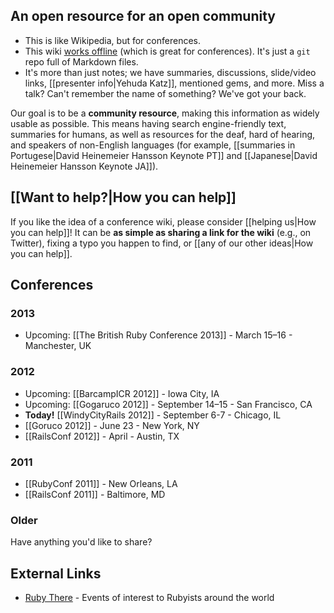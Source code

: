 ## An open resource for an open community

* This is like Wikipedia, but for conferences.
* This wiki [works offline](https://github.com/newhavenrb/conferences/wiki/_access) (which is great for conferences).  It's just a `git` repo full of Markdown files.
* It's more than just notes; we have summaries, discussions, slide/video links, [[presenter info|Yehuda Katz]], mentioned gems, and more.  Miss a talk?  Can't remember the name of something?  We've got your back.

Our goal is to be a **community resource**, making this information as widely usable as possible.  This means having search engine-friendly text, summaries for humans, as well as resources for the deaf, hard of hearing, and speakers of non-English languages (for example, [[summaries in Portugese|David Heinemeier Hansson Keynote PT]] and [[Japanese|David Heinemeier Hansson Keynote JA]]).

## [[Want to help?|How you can help]]

If you like the idea of a conference wiki, please consider [[helping us|How you can help]]!  It can be **as simple as sharing a link for the wiki** (e.g., on Twitter), fixing a typo you happen to find, or [[any of our other ideas|How you can help]].

## Conferences

### 2013

* Upcoming: [[The British Ruby Conference 2013]] - March 15–16 - Manchester, UK

### 2012

* Upcoming: [[BarcampICR 2012]] - Iowa City, IA
* Upcoming: [[Gogaruco 2012]] - September 14–15 - San Francisco, CA
* **Today!** [[WindyCityRails 2012]] - September 6-7 - Chicago, IL
* [[Goruco 2012]] - June 23 - New York, NY
* [[RailsConf 2012]] - April - Austin, TX

### 2011

* [[RubyConf 2011]] - New Orleans, LA
* [[RailsConf 2011]] - Baltimore, MD

### Older

Have anything you'd like to share?

## External Links

* [Ruby There](http://rubythere.com/) - Events of interest to Rubyists around the world
